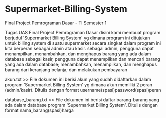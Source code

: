 # Supermarket-Billing-System
Final Project Pemrograman Dasar - TI Semester 1

Tugas UAS Final Project Pemrograman Dasar
disini kami membuat program berjudul 'Supermarket Billing System' yg dimana program ini ditujukan untuk billing system di suatu supermarket
secara singkat dalam program ini kita berperan sebagai admin atau kasir.
sebagai admin, pengguna dapat menampilkan, menambahkan, dan menghapus barang yang ada dalam database
sebagai kasir, pengguna dapat menampilkan dan mencari barang yang ada dalam database; menambahkan, menampilkan, dan menghapus barang dari keranjang belanja; dan melakukan pembayaran

akun.txt >> File dokumen ini berisi akun yang sudah didaftarkan dalam program 'Supermarket Billing System' yg dimana akun memiliki 2 peran (admin/kasir). Ditulis dengan format username(spasi)password(spasi)peran

database_barang.txt >> File dokumen ini berisi daftar barang-barang yang ada dalam database program 'Supermarket Billing System'. Ditulis dengan format nama_barang(spasi)harga
